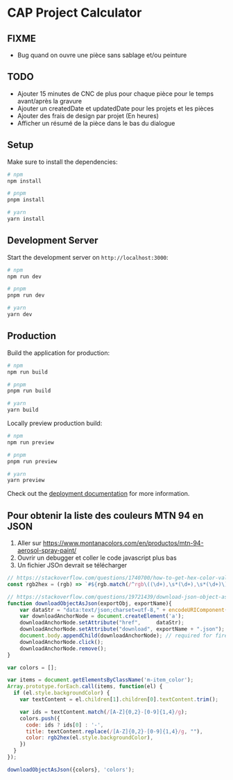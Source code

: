 # CAP Project Calculator

## FIXME
* Bug quand on ouvre une pièce sans sablage et/ou peinture

## TODO
* Ajouter 15 minutes de CNC de plus pour chaque pièce pour le temps avant/après la gravure
* Ajouter un createdDate et updatedDate pour les projets et les pièces
* Ajouter des frais de design par projet (En heures)
* Afficher un résumé de la pièce dans le bas du dialogue

## Setup

Make sure to install the dependencies:

```bash
# npm
npm install

# pnpm
pnpm install

# yarn
yarn install
```

## Development Server

Start the development server on `http://localhost:3000`:

```bash
# npm
npm run dev

# pnpm
pnpm run dev

# yarn
yarn dev
```

## Production

Build the application for production:

```bash
# npm
npm run build

# pnpm
pnpm run build

# yarn
yarn build
```

Locally preview production build:

```bash
# npm
npm run preview

# pnpm
pnpm run preview

# yarn
yarn preview
```

Check out the [deployment documentation](https://nuxt.com/docs/getting-started/deployment) for more information.


## Pour obtenir la liste des couleurs MTN 94 en JSON
1. Aller sur https://www.montanacolors.com/en/productos/mtn-94-aerosol-spray-paint/
2. Ouvrir un debugger et coller le code javascript plus bas
3. Un fichier JSOn devrait se télécharger
```javascript
// https://stackoverflow.com/questions/1740700/how-to-get-hex-color-value-rather-than-rgb-value
const rgb2hex = (rgb) => `#${rgb.match(/^rgb\((\d+),\s*(\d+),\s*(\d+)\)$/).slice(1).map(n => parseInt(n, 10).toString(16).padStart(2, '0')).join('')}`

// https://stackoverflow.com/questions/19721439/download-json-object-as-a-file-from-browser
function downloadObjectAsJson(exportObj, exportName){
    var dataStr = "data:text/json;charset=utf-8," + encodeURIComponent(JSON.stringify(exportObj));
    var downloadAnchorNode = document.createElement('a');
    downloadAnchorNode.setAttribute("href",     dataStr);
    downloadAnchorNode.setAttribute("download", exportName + ".json");
    document.body.appendChild(downloadAnchorNode); // required for firefox
    downloadAnchorNode.click();
    downloadAnchorNode.remove();
}

var colors = [];

var items = document.getElementsByClassName('m-item_color');
Array.prototype.forEach.call(items, function(el) {
  if (el.style.backgroundColor) {
    var textContent = el.children[1].children[0].textContent.trim();

    var ids = textContent.match(/[A-Z]{0,2}-[0-9]{1,4}/g);
    colors.push({
      code: ids ? ids[0] : '-',
      title: textContent.replace(/[A-Z]{0,2}-[0-9]{1,4}/g, ""),
      color: rgb2hex(el.style.backgroundColor),
    })
  }
});

downloadObjectAsJson({colors}, 'colors');
```
